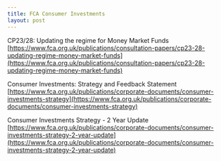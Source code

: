```yaml
---
title: FCA Consumer Investments
layout: post
---
```


CP23/28: Updating the regime for Money Market Funds
[https://www.fca.org.uk/publications/consultation-papers/cp23-28-updating-regime-money-market-funds](https://www.fca.org.uk/publications/consultation-papers/cp23-28-updating-regime-money-market-funds)

Consumer Investments: Strategy and Feedback Statement
[https://www.fca.org.uk/publications/corporate-documents/consumer-investments-strategy](https://www.fca.org.uk/publications/corporate-documents/consumer-investments-strategy)

Consumer Investments Strategy - 2 Year Update
[https://www.fca.org.uk/publications/corporate-documents/consumer-investments-strategy-2-year-update](https://www.fca.org.uk/publications/corporate-documents/consumer-investments-strategy-2-year-update)
